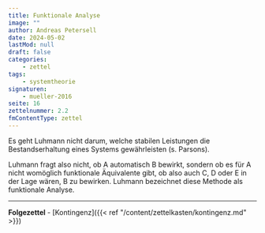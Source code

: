 ```yaml
---
title: Funktionale Analyse
image: ""
author: Andreas Petersell
date: 2024-05-02
lastMod: null
draft: false
categories:
    - zettel
tags:
    - systemtheorie
signaturen:
    - mueller-2016
seite: 16
zettelnummer: 2.2
fmContentType: zettel
---
```


Es geht Luhmann nicht darum, welche stabilen Leistungen die Bestandserhaltung eines Systems gewährleisten (s. Parsons).
<!--more-->
Luhmann fragt also nicht, ob A automatisch B bewirkt, sondern ob es für A nicht womöglich funktionale Äquivalente gibt, ob also auch C, D oder E in der Lage wären, B zu bewirken. Luhmann bezeichnet diese Methode als funktionale Analyse.

***

**Folgezettel** - [Kontingenz]({{< ref "/content/zettelkasten/kontingenz.md" >}})
